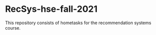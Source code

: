 # RecSys-hse-fall-2021
This repository consists of hometasks for the recommendation systems course.
